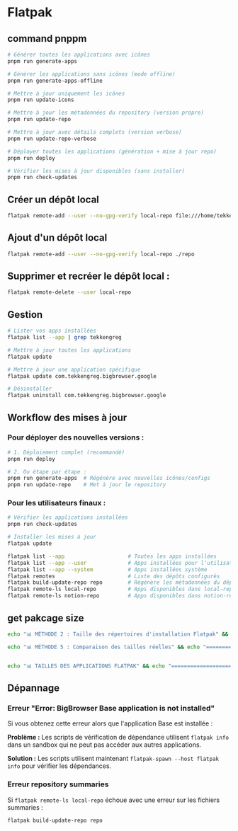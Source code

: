 # Flatpak

## command pnppm

```sh
# Générer toutes les applications avec icônes
pnpm run generate-apps

# Générer les applications sans icônes (mode offline)
pnpm run generate-apps-offline

# Mettre à jour uniquement les icônes
pnpm run update-icons

# Mettre à jour les métadonnées du repository (version propre)
pnpm run update-repo

# Mettre à jour avec détails complets (version verbose)
pnpm run update-repo-verbose

# Déployer toutes les applications (génération + mise à jour repo)
pnpm run deploy

# Vérifier les mises à jour disponibles (sans installer)
pnpm run check-updates
```

## Créer un dépôt local 

```sh
flatpak remote-add --user --no-gpg-verify local-repo file:///home/tekkengreg/Workspace/big-browser/repo
```

## Ajout d'un dépôt local

```sh
flatpak remote-add --user --no-gpg-verify local-repo ./repo
```

## Supprimer et recréer le dépôt local :

```sh
flatpak remote-delete --user local-repo
```

## Gestion

```sh
# Lister vos apps installées
flatpak list --app | grep tekkengreg

# Mettre à jour toutes les applications
flatpak update

# Mettre à jour une application spécifique
flatpak update com.tekkengreg.bigbrowser.google

# Désinstaller
flatpak uninstall com.tekkengreg.bigbrowser.google
```

## Workflow des mises à jour

### Pour déployer des nouvelles versions :

```sh
# 1. Déploiement complet (recommandé)
pnpm run deploy

# 2. Ou étape par étape :
pnpm run generate-apps  # Régénère avec nouvelles icônes/configs
pnpm run update-repo    # Met à jour le repository
```

### Pour les utilisateurs finaux :

```sh
# Vérifier les applications installées
pnpm run check-updates

# Installer les mises à jour
flatpak update
```

```sh
flatpak list --app                    # Toutes les apps installées
flatpak list --app --user             # Apps installées pour l'utilisateur
flatpak list --app --system           # Apps installées système
flatpak remotes                       # Liste des dépôts configurés
flatpak build-update-repo repo        # Régénère les métadonnées du dépôt (fix erreurs summaries)
flatpak remote-ls local-repo          # Apps disponibles dans local-repo
flatpak remote-ls notion-repo         # Apps disponibles dans notion-repo
```

## get pakcage size
```sh
echo "📊 MÉTHODE 2 : Taille des répertoires d'installation Flatpak" && echo "============================================================" && echo "" && echo "🏠 Répertoire Flatpak utilisateur :" && du -sh ~/.local/share/flatpak/app/com.tekkengreg.bigbrowser.* 2>/dev/null | sort -h

echo "📊 MÉTHODE 5 : Comparaison des tailles réelles" && echo "===============================================" && echo "" && echo "📁 Répertoires de build complets:" && du -sh build-dir-* | sort -h && echo "" && echo "📁 Application de base (détail):" && find build-dir-base -name "node_modules" -exec du -sh {} \; 2>/dev/null | head -3 && echo "" && echo "📊 Résumé des tailles d'installation Flatpak:" && du -sh ~/.local/share/flatpak/app/com.tekkengreg.bigbrowser.* | while read size path; do     app_name=$(basename "$path"); echo "  $app_name: $size"; done | sort -h


echo "📊 TAILLES DES APPLICATIONS FLATPAK" && echo "====================================" && echo "" && echo "🏗️  APPLICATION DE BASE:" && echo "   Taille d'installation: 906M" && echo "   Répertoire de build: 1.4G" && echo "" && echo "📱 APPLICATIONS LÉGÈRES:" && echo "   Google   - Installation: 15M  | Build: 60K" && echo "   Notion   - Installation: 15M  | Build: 68K" && echo "   SketchUp - Installation: 73M  | Build: 68K" && echo "" && echo "💡 EXPLICATION DES TAILLES:" && echo "   • Build = Taille des fichiers sources de l'app" && echo "   • Installation = Taille sur disque après installation Flatpak" && echo "   • Overhead Flatpak = ~15M minimum par application"

```

## Dépannage

### Erreur "Error: BigBrowser Base application is not installed"

Si vous obtenez cette erreur alors que l'application Base est installée :

**Problème :** Les scripts de vérification de dépendance utilisent `flatpak info` dans un sandbox qui ne peut pas accéder aux autres applications.

**Solution :** Les scripts utilisent maintenant `flatpak-spawn --host flatpak info` pour vérifier les dépendances.

### Erreur repository summaries

Si `flatpak remote-ls local-repo` échoue avec une erreur sur les fichiers summaries :

```sh
flatpak build-update-repo repo
``` 